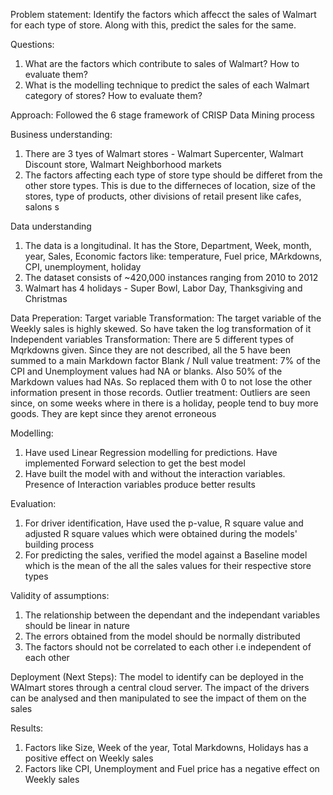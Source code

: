 Problem statement: 
Identify the factors which affecct the sales of Walmart for each type of store. Along with this, predict the sales for the same.

Questions:
1) What are the factors which contribute to sales of Walmart? How to evaluate them?
2) What is the modelling technique to predict the sales of each Walmart category of stores? How to evaluate them?

Approach:
Followed the 6 stage framework of CRISP Data Mining process

Business understanding:
1) There are 3 tyes of Walmart stores - Walmart Supercenter, Walmart Discount store, Walmart Neighborhood markets
2) The factors affecting each type of store type should be differet from the other store types. This is due to the differneces of location, size of the stores, type of products, other divisions of retail present like cafes, salons s

Data understanding
1) The data is a longitudinal. It has the Store, Department, Week, month, year, Sales, Economic factors like: temperature, Fuel price, MArkdowns, CPI, unemployment, holiday
2) The dataset consists of ~420,000 instances ranging from 2010 to 2012
3) Walmart has 4 holidays - Super Bowl, Labor Day, Thanksgiving and Christmas

Data Preperation:
Target variable Transformation: The target variable of the Weekly sales is highly skewed. So have taken the log transformation of it
Independent variables Transformation: There are 5 different types of Mqrkdowns given. Since they are not described, all the 5 have been summed to a main Markdown factor
Blank / Null value treatment: 7% of the CPI and Unemployment values had NA or blanks. Also 50% of the Markdown values had NAs. So replaced them with 0 to not lose the other information present in those records.
Outlier treatment: Outliers are seen since, on some weeks where in there is a holiday, people tend to buy more goods. They are kept since they arenot erroneous

Modelling:
1) Have used Linear Regression modelling for predictions. Have implemented Forward selection to get the best model
2) Have built the model with and without the interaction variables. Presence of Interaction variables produce better results

Evaluation:
1) For driver identification, Have used the p-value, R square value and adjusted R square values which were obtained during the models' building process
2) For predicting the sales, verified the model against a Baseline model which is the mean of the all the sales values for their respective store types

Validity of assumptions:
1) The relationship between the dependant and the independant variables should be linear in nature
2) The errors obtained from the model should be normally distributed
3) The factors should not be correlated to each other i.e independent of each other

Deployment (Next Steps):
The model to identify can be deployed in the WAlmart stores through a central cloud server. The impact of the drivers can be analysed and then manipulated to see the impact of them on the sales

Results:
1) Factors like Size, Week of the year, Total Markdowns, Holidays has a positive effect on Weekly sales
2) Factors like CPI, Unemployment and Fuel price has a negative effect on Weekly sales
